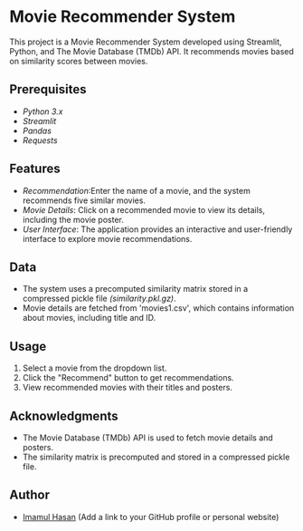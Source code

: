 # Movie Recommender System

This project is a Movie Recommender System developed using Streamlit, Python, and The Movie Database (TMDb) API. It recommends movies based on similarity scores between movies.


## Prerequisites

- *Python 3.x*
- *Streamlit*
- *Pandas*
- *Requests*


## Features

- *Recommendation*:Enter the name of a movie, and the system recommends five similar movies.
- *Movie Details*: Click on a recommended movie to view its details, including the movie poster.
- *User Interface*: The application provides an interactive and user-friendly interface to explore movie recommendations.

## Data

- The system uses a precomputed similarity matrix stored in a compressed pickle file *(similarity.pkl.gz)*.
- Movie details are fetched from 'movies1.csv', which contains information about movies, including title and ID.

## Usage

1. Select a movie from the dropdown list.
2. Click the "Recommend" button to get recommendations.
3. View recommended movies with their titles and posters.

  
## Acknowledgments

- The Movie Database (TMDb) API is used to fetch movie details and posters.
- The similarity matrix is precomputed and stored in a compressed pickle file.
   

## Author

- [Imamul Hasan](https://imamul5641.github.io/imamulhasan.github.io/) (Add a link to your GitHub profile or personal website)
 
